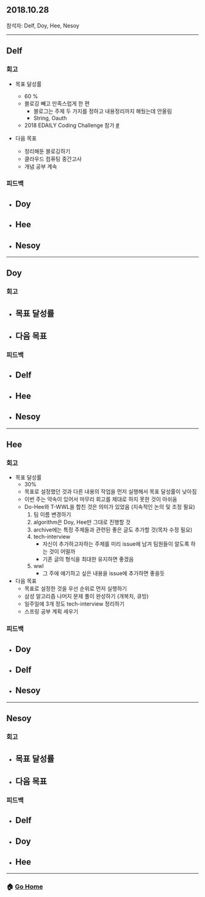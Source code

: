 ## 2018.10.28
참석자: Delf, Doy, Hee, Nesoy

--------------
## Delf
### 회고
- 목표 달성률
    - 60 %
    - 블로깅 빼고 만족스럽게 한 편
        - 블로그는 주제 두 가지를 정하고 내용정리까지 해뒀는데 안올림
        - String, Oauth
    - 2018 EDAILY Coding Challenge 참가 [#](https://github.com/Delf-Lee/Daily-Programing/tree/master/codingtest/edailycoding2018challange)
    
- 다음 목표
    - 정리해둔 블로깅하기
    - 클라우드 컴퓨팅 중간고사
    - 개념 공부 계속

### 피드백
- Doy
    -
- Hee
    -
- Nesoy
    -
--------------

## Doy
### 회고
- 목표 달성률
    -
- 다음 목표
    -

### 피드백
- Delf
    -
- Hee
    -
- Nesoy
    -
--------------
## Hee
### 회고
- 목표 달성률
    - 30%
    - 목표로 설정했던 것과 다른 내용의 작업을 먼저 실행해서 목표 달성률이 낮아짐
    - 이번 주는 약속이 있어서 마무리 회고를 제대로 하지 못한 것이 아쉬움
    - Do-Hee와 T-WWL을 합친 것은 의미가 있었음 (지속적인 논의 및 조정 필요)
        1. 팀 이름 변경하기
        2. algorithm은 Doy, Hee만 그대로 진행할 것
        3. archive에는 특정 주제들과 관련된 좋은 글도 추가할 것(목차 수정 필요)
        4. tech-interview
            - 자신이 추가하고자하는 주제를 미리 issue에 남겨 팀원들이 알도록 하는 것이 어떨까 
            - 기존 글의 형식을 최대한 유지하면 좋겠음
        5. wwl
            - 그 주에 얘기하고 싶은 내용을 issue에 추가하면 좋을듯
- 다음 목표
    - 목표로 설정한 것을 우선 순위로 먼저 실행하기
    - 삼성 알고리즘 나머지 문제 풀이 완성하기 (개복치, 큐빙)
    - 일주일에 3개 정도 tech-interview 정리하기
    - 스프링 공부 계획 세우기
### 피드백
- Doy
    -
- Delf
    -
- Nesoy
    -
--------------
## Nesoy
### 회고
- 목표 달성률
    -
- 다음 목표
    -
### 피드백
- Delf
    -
- Doy
    -
- Hee
    -
--------------
### :house: [Go Home](https://github.com/T-WWL/WWL)
